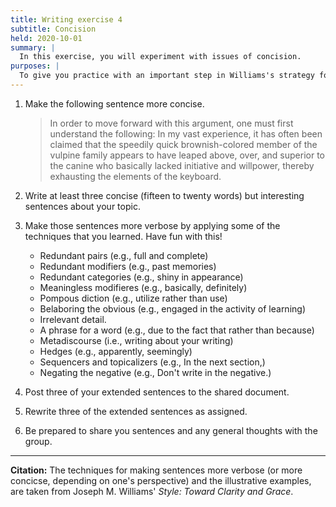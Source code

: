 ```yaml
---
title: Writing exercise 4
subtitle: Concision
held: 2020-10-01
summary: |
  In this exercise, you will experiment with issues of concision.
purposes: |
  To give you practice with an important step in Williams's strategy for rewriting prose clearly.
---
```

1. Make the following sentence more concise.

    > In order to move forward with this argument, one must first understand the following: In my vast experience, it has often been claimed that the speedily quick brownish-colored member of the vulpine family appears to have leaped above, over, and superior to the canine who basically lacked initiative and willpower, thereby exhausting the elements of the keyboard.

2. Write at least three concise (fifteen to twenty words) but interesting sentences about your topic.

3. Make those sentences more verbose by applying some of the techniques that you learned.  Have fun with this!
    * Redundant pairs (e.g., full and complete)
    * Redundant modifiers (e.g., past memories)
    * Redundant categories (e.g., shiny in appearance)
    * Meaningless modifieres (e.g., basically, definitely)
    * Pompous diction (e.g., utilize rather than use)
    * Belaboring the obvious (e.g., engaged in the activity of learning)
    * Irrelevant detail.
    * A phrase for a word (e.g., due to the fact that rather than because)
    * Metadiscourse (i.e., writing about your writing)
    * Hedges (e.g., apparently, seemingly)
    * Sequencers and topicalizers (e.g., In the next section,)
    * Negating the negative (e.g., Don't write in the negative.)

4. Post three of your extended sentences to the shared document.

5. Rewrite three of the extended sentences as assigned.

6. Be prepared to share you sentences and any general thoughts with 
the group.

---

**Citation:** The techniques for making sentences more verbose (or more concicse, depending on one's perspective) and the illustrative examples, are taken from Joseph M. Williams' _Style: Toward Clarity and Grace_.
